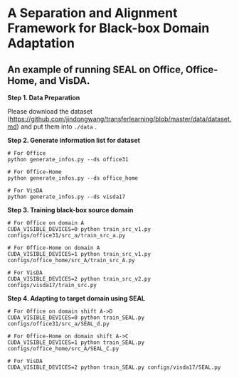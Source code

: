 # A Separation and Alignment Framework for Black-box Domain Adaptation

## An example of running SEAL on Office, Office-Home, and VisDA.

**Step 1. Data Preparation**

Please download the dataset (https://github.com/jindongwang/transferlearning/blob/master/data/dataset.md) and put them into ```./data``` .

**Step 2. Generate information list for dataset**

```shell
# For Office
python generate_infos.py --ds office31

# For Office-Home
python generate_infos.py --ds office_home

# For VisDA
python generate_infos.py --ds visda17
```

**Step 3. Training black-box source domain**

```shell
# For Office on domain A
CUDA_VISIBLE_DEVICES=0 python train_src_v1.py configs/office31/src_a/train_src_a.py

# For Office-Home on domain A
CUDA_VISIBLE_DEVICES=1 python train_src_v1.py configs/office_home/src_A/train_src_A.py

# For VisDA
CUDA_VISIBLE_DEVICES=2 python train_src_v2.py configs/visda17/train_src.py
```

**Step 4. Adapting to target domain using SEAL**

```shell
# For Office on domain shift A->D
CUDA_VISIBLE_DEVICES=0 python train_SEAL.py configs/office31/src_a/SEAL_d.py

# For Office-Home on domain shift A->C
CUDA_VISIBLE_DEVICES=1 python train_SEAL.py configs/office_home/src_A/SEAL_C.py

# For VisDA
CUDA_VISIBLE_DEVICES=2 python train_SEAL.py configs/visda17/SEAL.py
```